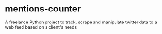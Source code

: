 # mentions-counter
A freelance Python project to track, scrape and manipulate twitter data to a web feed based on a client's needs
